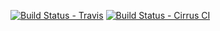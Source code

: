 [![Build Status - Travis](https://travis-ci.org/truongsinh/dart_pub.svg?branch=master)](https://travis-ci.org/truongsinh/dart_pub)
[![Build Status - Cirrus CI](https://api.cirrus-ci.com/github/truongsinh/dart_pub.svg)](https://cirrus-ci.com/github/truongsinh/dart_pub)
